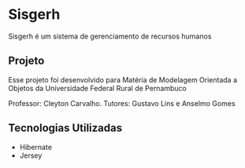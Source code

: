 # Sisgerh

Sisgerh é um sistema de gerenciamento de recursos humanos

## Projeto

Esse projeto foi desenvolvido para Matéria de Modelagem Orientada a Objetos da Universidade Federal Rural de Pernambuco

Professor: Cleyton Carvalho.
Tutores: Gustavo Lins e Anselmo Gomes

## Tecnologias Utilizadas

- Hibernate
- Jersey


